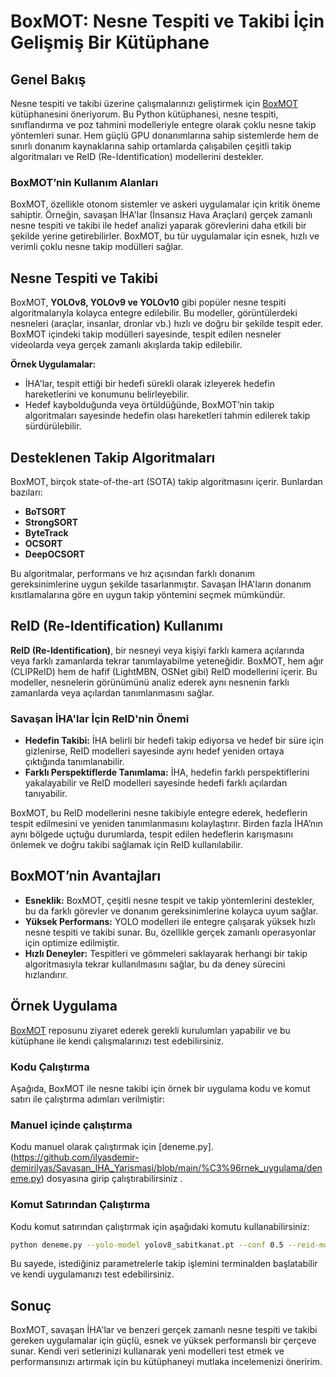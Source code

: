 # BoxMOT: Nesne Tespiti ve Takibi İçin Gelişmiş Bir Kütüphane

## Genel Bakış
Nesne tespiti ve takibi üzerine çalışmalarınızı geliştirmek için [BoxMOT](https://github.com/mikel-brostrom/boxmot.git) kütüphanesini öneriyorum. Bu Python kütüphanesi, nesne tespiti, sınıflandırma ve poz tahmini modelleriyle entegre olarak çoklu nesne takip yöntemleri sunar. Hem güçlü GPU donanımlarına sahip sistemlerde hem de sınırlı donanım kaynaklarına sahip ortamlarda çalışabilen çeşitli takip algoritmaları ve ReID (Re-Identification) modellerini destekler.

### BoxMOT’nin Kullanım Alanları
BoxMOT, özellikle otonom sistemler ve askeri uygulamalar için kritik öneme sahiptir. Örneğin, savaşan İHA'lar (İnsansız Hava Araçları) gerçek zamanlı nesne tespiti ve takibi ile hedef analizi yaparak görevlerini daha etkili bir şekilde yerine getirebilirler. BoxMOT, bu tür uygulamalar için esnek, hızlı ve verimli çoklu nesne takip modülleri sağlar.

## Nesne Tespiti ve Takibi
BoxMOT, **YOLOv8, YOLOv9 ve YOLOv10** gibi popüler nesne tespiti algoritmalarıyla kolayca entegre edilebilir. Bu modeller, görüntülerdeki nesneleri (araçlar, insanlar, dronlar vb.) hızlı ve doğru bir şekilde tespit eder. BoxMOT içindeki takip modülleri sayesinde, tespit edilen nesneler videolarda veya gerçek zamanlı akışlarda takip edilebilir.

**Örnek Uygulamalar:**
- İHA'lar, tespit ettiği bir hedefi sürekli olarak izleyerek hedefin hareketlerini ve konumunu belirleyebilir.
- Hedef kaybolduğunda veya örtüldüğünde, BoxMOT’nin takip algoritmaları sayesinde hedefin olası hareketleri tahmin edilerek takip sürdürülebilir.

## Desteklenen Takip Algoritmaları
BoxMOT, birçok state-of-the-art (SOTA) takip algoritmasını içerir. Bunlardan bazıları:
- **BoTSORT**
- **StrongSORT**
- **ByteTrack**
- **OCSORT**
- **DeepOCSORT**

Bu algoritmalar, performans ve hız açısından farklı donanım gereksinimlerine uygun şekilde tasarlanmıştır. Savaşan İHA'ların donanım kısıtlamalarına göre en uygun takip yöntemini seçmek mümkündür.

## ReID (Re-Identification) Kullanımı
**ReID (Re-Identification)**, bir nesneyi veya kişiyi farklı kamera açılarında veya farklı zamanlarda tekrar tanımlayabilme yeteneğidir. BoxMOT, hem ağır (CLIPReID) hem de hafif (LightMBN, OSNet gibi) ReID modellerini içerir. Bu modeller, nesnelerin görünümünü analiz ederek aynı nesnenin farklı zamanlarda veya açılardan tanımlanmasını sağlar.

### Savaşan İHA'lar İçin ReID'nin Önemi
- **Hedefin Takibi:** İHA belirli bir hedefi takip ediyorsa ve hedef bir süre için gizlenirse, ReID modelleri sayesinde aynı hedef yeniden ortaya çıktığında tanımlanabilir.
- **Farklı Perspektiflerde Tanımlama:** İHA, hedefin farklı perspektiflerini yakalayabilir ve ReID modelleri sayesinde hedefi farklı açılardan tanıyabilir.

BoxMOT, bu ReID modellerini nesne takibiyle entegre ederek, hedeflerin tespit edilmesini ve yeniden tanımlanmasını kolaylaştırır. Birden fazla İHA’nın aynı bölgede uçtuğu durumlarda, tespit edilen hedeflerin karışmasını önlemek ve doğru takibi sağlamak için ReID kullanılabilir.

## BoxMOT’nin Avantajları
- **Esneklik:** BoxMOT, çeşitli nesne tespit ve takip yöntemlerini destekler, bu da farklı görevler ve donanım gereksinimlerine kolayca uyum sağlar.
- **Yüksek Performans:** YOLO modelleri ile entegre çalışarak yüksek hızlı nesne tespiti ve takibi sunar. Bu, özellikle gerçek zamanlı operasyonlar için optimize edilmiştir.
- **Hızlı Deneyler:** Tespitleri ve gömmeleri saklayarak herhangi bir takip algoritmasıyla tekrar kullanılmasını sağlar, bu da deney sürecini hızlandırır.

## Örnek Uygulama
[BoxMOT](https://github.com/mikel-brostrom/boxmot.git) reposunu ziyaret ederek gerekli kurulumları yapabilir ve bu kütüphane ile kendi çalışmalarınızı test edebilirsiniz.

### Kodu Çalıştırma
Aşağıda, BoxMOT ile nesne takibi için örnek bir uygulama kodu ve komut satırı ile çalıştırma adımları verilmiştir:
### Manuel içinde çalıştırma 
Kodu manuel olarak çalıştırmak için [deneme.py].(https://github.com/ilyasdemir-demirilyas/Savasan_IHA_Yarismasi/blob/main/%C3%96rnek_uygulama/deneme.py) dosyasına girip çalıştırabilirsiniz .

### Komut Satırından Çalıştırma
Kodu komut satırından çalıştırmak için aşağıdaki komutu kullanabilirsiniz:

```bash
python deneme.py --yolo-model yolov8_sabitkanat.pt --conf 0.5 --reid-model osnet_x1_0_msmt17.pt --video-source ucus6_1.mp4 --tracker botsort
```

Bu sayede, istediğiniz parametrelerle takip işlemini terminalden başlatabilir ve kendi uygulamanızı test edebilirsiniz.

## Sonuç
BoxMOT, savaşan İHA'lar ve benzeri gerçek zamanlı nesne tespiti ve takibi gereken uygulamalar için güçlü, esnek ve yüksek performanslı bir çerçeve sunar. Kendi veri setlerinizi kullanarak yeni modelleri test etmek ve performansınızı artırmak için bu kütüphaneyi mutlaka incelemenizi öneririm.

